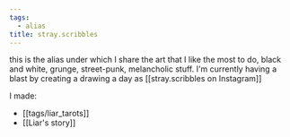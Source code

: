 ```yaml
---
tags:
  - alias
title: stray.scribbles
---
```

this is the alias under which I share the art that I like the most to do, black and white, grunge, street-punk, melancholic stuff. I'm currently having a blast by creating a drawing a day as [[stray.scribbles on Instagram]]

I made:
- [[tags/liar_tarots]]
- [[Liar's story]]